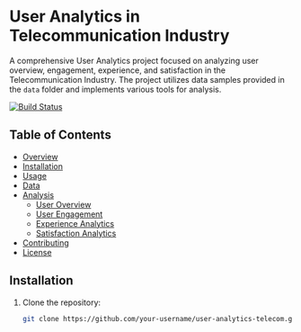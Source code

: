 # User Analytics in Telecommunication Industry

A comprehensive User Analytics project focused on analyzing user overview, engagement, experience, and satisfaction in the Telecommunication Industry. The project utilizes data samples provided in the `data` folder and implements various tools for analysis.

[![Build Status](https://github.com/DanielZerihunGeda/Telecom/workflows/Python%20CI/badge.svg)](https://github.com/DanielZerihunGeda/Telecom/actions)

## Table of Contents

- [Overview](#overview)
- [Installation](#installation)
- [Usage](#usage)
- [Data](#data)
- [Analysis](#analysis)
  - [User Overview](#user-overview)
  - [User Engagement](#user-engagement)
  - [Experience Analytics](#experience-analytics)
  - [Satisfaction Analytics](#satisfaction-analytics)
- [Contributing](#contributing)
- [License](#license)

## Installation

1. Clone the repository:

   ```bash
   git clone https://github.com/your-username/user-analytics-telecom.git
